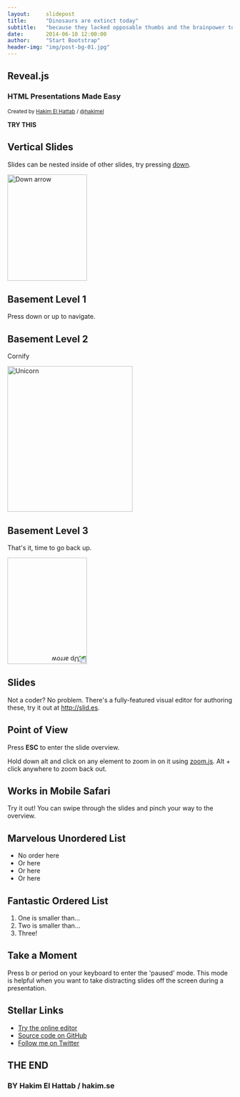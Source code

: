 ```yaml
---
layout:     slidepost
title:      "Dinosaurs are extinct today"
subtitle:   "because they lacked opposable thumbs and the brainpower to build a space program."
date:       2014-06-10 12:00:00
author:     "Start Bootstrap"
header-img: "img/post-bg-01.jpg"
---
```


<section>
	<h1>Reveal.js</h1>
	<h3>HTML Presentations Made Easy</h3>
	<p>
		<small>Created by <a href="http://hakim.se">Hakim El Hattab</a> / <a href="http://twitter.com/hakimel">@hakimel</a></small>
	</p>
</section>

<section>

**TRY THIS**

</section>

<!-- Example of nested vertical slides -->
<section>
	<section>
		<h2>Vertical Slides</h2>
		<p>
			Slides can be nested inside of other slides,
			try pressing <a href="#" class="navigate-down">down</a>.
		</p>
		<a href="#" class="image navigate-down">
			<img width="178" height="238" src="https://s3.amazonaws.com/hakim-static/reveal-js/arrow.png" alt="Down arrow">
		</a>
	</section>
	<section>
		<h2>Basement Level 1</h2>
		<p>Press down or up to navigate.</p>
	</section>
	<section>
		<h2>Basement Level 2</h2>
		<p>Cornify</p>
		<a class="test" href="http://cornify.com">
			<img width="280" height="326" src="https://s3.amazonaws.com/hakim-static/reveal-js/cornify.gif" alt="Unicorn">
		</a>
	</section>
	<section>
		<h2>Basement Level 3</h2>
		<p>That's it, time to go back up.</p>
		<a href="#/2" class="image">
			<img width="178" height="238" src="https://s3.amazonaws.com/hakim-static/reveal-js/arrow.png" alt="Up arrow" style="-webkit-transform: rotate(180deg);">
		</a>
	</section>
</section>

<section>
	<h2>Slides</h2>
	<p>
		Not a coder? No problem. There's a fully-featured visual editor for authoring these, try it out at <a href="http://slid.es" target="_blank">http://slid.es</a>.
	</p>
</section>

<section>
	<h2>Point of View</h2>
	<p>
		Press <strong>ESC</strong> to enter the slide overview.
	</p>
	<p>
		Hold down alt and click on any element to zoom in on it using <a href="http://lab.hakim.se/zoom-js">zoom.js</a>. Alt + click anywhere to zoom back out.
	</p>
</section>

<section>
	<h2>Works in Mobile Safari</h2>
	<p>
		Try it out! You can swipe through the slides and pinch your way to the overview.
	</p>
</section>

<section>
	<h2>Marvelous Unordered List</h2>
	<ul>
		<li>No order here</li>
		<li>Or here</li>
		<li>Or here</li>
		<li>Or here</li>
	</ul>
</section>

<section>
	<h2>Fantastic Ordered List</h2>
	<ol>
		<li>One is smaller than...</li>
		<li>Two is smaller than...</li>
		<li>Three!</li>
	</ol>
</section>

<section data-markdown>
	<script type="text/template">
		## Markdown support

		For those of you who like that sort of thing. Instructions and a bit more info available [here](https://github.com/hakimel/reveal.js#markdown).

		```
		<section data-markdown>
		  ## Markdown support

		  For those of you who like that sort of thing.
		  Instructions and a bit more info available [here](https://github.com/hakimel/reveal.js#markdown).
		</section>
		```
	</script>
</section>

<section id="transitions">
	<h2>Transition Styles</h2>
	<p>
		You can select from different transitions, like: <br>
		<a href="?transition=cube#/transitions">Cube</a> -
		<a href="?transition=page#/transitions">Page</a> -
		<a href="?transition=concave#/transitions">Concave</a> -
		<a href="?transition=zoom#/transitions">Zoom</a> -
		<a href="?transition=linear#/transitions">Linear</a> -
		<a href="?transition=fade#/transitions">Fade</a> -
		<a href="?transition=none#/transitions">None</a> -
		<a href="?#/transitions">Default</a>
	</p>
</section>

<section id="themes">
	<h2>Themes</h2>
	<p>
		Reveal.js comes with a few themes built in: <br>
		<a href="?#/themes">Default</a> -
		<a href="?theme=sky#/themes">Sky</a> -
		<a href="?theme=beige#/themes">Beige</a> -
		<a href="?theme=simple#/themes">Simple</a> -
		<a href="?theme=serif#/themes">Serif</a> -
		<a href="?theme=night#/themes">Night</a> <br>
		<a href="?theme=moon#/themes">Moon</a> -
		<a href="?theme=solarized#/themes">Solarized</a>
	</p>
	<p>
		<small>
			* Theme demos are loaded after the presentation which leads to flicker. In production you should load your theme in the <code>&lt;head&gt;</code> using a <code>&lt;link&gt;</code>.
		</small>
	</p>
</section>

<section>
	<h2>Global State</h2>
	<p>
		Set <code>data-state="something"</code> on a slide and <code>"something"</code>
		will be added as a class to the document element when the slide is open. This lets you
		apply broader style changes, like switching the background.
	</p>
</section>

<section data-state="customevent">
	<h2>Custom Events</h2>
	<p>
		Additionally custom events can be triggered on a per slide basis by binding to the <code>data-state</code> name.
	</p>
	<pre><code data-trim contenteditable style="font-size: 18px; margin-top: 20px;">
Reveal.addEventListener( 'customevent', function() {
console.log( '"customevent" has fired' );
} );
	</code></pre>
</section>

<section>
	<section data-background="#007777">
		<h2>Slide Backgrounds</h2>
		<p>
			Set <code>data-background="#007777"</code> on a slide to change the full page background to the given color. All CSS color formats are supported.
		</p>
		<a href="#" class="image navigate-down">
			<img width="178" height="238" src="https://s3.amazonaws.com/hakim-static/reveal-js/arrow.png" alt="Down arrow">
		</a>
	</section>
	<section data-background="https://s3.amazonaws.com/hakim-static/reveal-js/arrow.png">
		<h2>Image Backgrounds</h2>
		<pre><code>&lt;section data-background="image.png"&gt;</code></pre>
	</section>
	<section data-background="https://s3.amazonaws.com/hakim-static/reveal-js/arrow.png" data-background-repeat="repeat" data-background-size="100px">
		<h2>Repeated Image Backgrounds</h2>
		<pre><code style="word-wrap: break-word;">&lt;section data-background="image.png" data-background-repeat="repeat" data-background-size="100px"&gt;</code></pre>
	</section>
</section>

<section data-transition="linear" data-background="#4d7e65" data-background-transition="slide">
	<h2>Background Transitions</h2>
	<p>
		Pass reveal.js the <code>backgroundTransition: 'slide'</code> config argument to make backgrounds slide rather than fade.
	</p>
</section>

<section data-transition="linear" data-background="#8c4738" data-background-transition="slide">
	<h2>Background Transition Override</h2>
	<p>
		You can override background transitions per slide by using <code>data-background-transition="slide"</code>.
	</p>
</section>

<section>
	<h2>Clever Quotes</h2>
	<p>
		These guys come in two forms, inline: <q cite="http://searchservervirtualization.techtarget.com/definition/Our-Favorite-Technology-Quotations">
		&ldquo;The nice thing about standards is that there are so many to choose from&rdquo;</q> and block:
	</p>
	<blockquote cite="http://searchservervirtualization.techtarget.com/definition/Our-Favorite-Technology-Quotations">
		&ldquo;For years there has been a theory that millions of monkeys typing at random on millions of typewriters would
		reproduce the entire works of Shakespeare. The Internet has proven this theory to be untrue.&rdquo;
	</blockquote>
</section>

<section>
	<h2>Pretty Code</h2>
	<pre><code data-trim contenteditable>
function linkify( selector ) {
if( supports3DTransforms ) {

var nodes = document.querySelectorAll( selector );

for( var i = 0, len = nodes.length; i &lt; len; i++ ) {
var node = nodes[i];

if( !node.className ) {
node.className += ' roll';
}
}
}
}
	</code></pre>
	<p>Courtesy of <a href="http://softwaremaniacs.org/soft/highlight/en/description/">highlight.js</a>.</p>
</section>

<section>
	<h2>Intergalactic Interconnections</h2>
	<p>
		You can link between slides internally,
		<a href="#/2/3">like this</a>.
	</p>
</section>

<section>
	<section id="fragments">
		<h2>Fragmented Views</h2>
		<p>Hit the next arrow...</p>
		<p class="fragment">... to step through ...</p>
		<ol>
			<li class="fragment"><code>any type</code></li>
			<li class="fragment"><em>of view</em></li>
			<li class="fragment"><strong>fragments</strong></li>
		</ol>

		<aside class="notes">
			This slide has fragments which are also stepped through in the notes window.
		</aside>
	</section>
	<section>
		<h2>Fragment Styles</h2>
		<p>There's a few styles of fragments, like:</p>
		<p class="fragment grow">grow</p>
		<p class="fragment shrink">shrink</p>
		<p class="fragment roll-in">roll-in</p>
		<p class="fragment fade-out">fade-out</p>
		<p class="fragment highlight-red">highlight-red</p>
		<p class="fragment highlight-green">highlight-green</p>
		<p class="fragment highlight-blue">highlight-blue</p>
		<p class="fragment current-visible">current-visible</p>
		<p class="fragment highlight-current-blue">highlight-current-blue</p>
	</section>
</section>

<section>
	<h2>Spectacular image!</h2>
	<a class="image" href="http://lab.hakim.se/meny/" target="_blank">
		<img width="320" height="299" src="http://s3.amazonaws.com/hakim-static/portfolio/images/meny.png" alt="Meny">
	</a>
</section>

<section>
	<h2>Export to PDF</h2>
	<p>Presentations can be <a href="https://github.com/hakimel/reveal.js#pdf-export">exported to PDF</a>, below is an example that's been uploaded to SlideShare.</p>
	<iframe id="slideshare" src="http://www.slideshare.net/slideshow/embed_code/13872948" width="455" height="356" style="margin:0;overflow:hidden;border:1px solid #CCC;border-width:1px 1px 0;margin-bottom:5px" allowfullscreen> </iframe>
	<script>
		document.getElementById('slideshare').attributeName = 'allowfullscreen';
	</script>
</section>

<section>
	<h2>Take a Moment</h2>
	<p>
		Press b or period on your keyboard to enter the 'paused' mode. This mode is helpful when you want to take distracting slides off the screen
		during a presentation.
	</p>
</section>

<section>
	<h2>Stellar Links</h2>
	<ul>
		<li><a href="http://slid.es">Try the online editor</a></li>
		<li><a href="https://github.com/hakimel/reveal.js">Source code on GitHub</a></li>
		<li><a href="http://twitter.com/hakimel">Follow me on Twitter</a></li>
	</ul>
</section>

<section>
	<h1>THE END</h1>
	<h3>BY Hakim El Hattab / hakim.se</h3>
</section>				